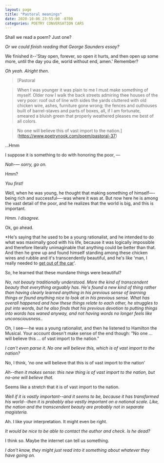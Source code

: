 ```yaml
---
layout: page
title: "Pastoral meanings"
date: 2020-10-06 23:55:00 -0700
categories: POETRY CONVERSATION CARS
---
```


Shall we read a poem? Just one?

*Or we could finish reading that George Saunders essay?*

We finished it--'Stay open, forever, so open it hurts, and then open up some more, until the day you die, world without end, amen.' Remember?

*Oh yeah. Alright then.*

>[Pastoral

>When I was younger
it was plain to me
I must make something of myself.
Older now
I walk the back streets
admiring thee houses
of the very poor:
roof out of line with sides
the yards cluttered
with old chicken wire, ashes,
furniture gone wrong;
the fences and outhouses
built of barrel-staves
and parts of boxes, all,
if I am fortunate,
smeared a bluish green
that properly weathered
pleases me best
of all colors.

>No one
will believe this
of vast import to the nation.](https://www.poetrynook.com/poem/pastoral-37)

...Hmm

I suppose it is something to do with honoring the poor, —

*Nah-— sorry, go on.*

Hmm?

*You first!*

Well, when he was young, he thought that making something of himself—-being rich and successful—-was where it was at. But now here he is among the vast detail of the poor, and he realizes that the world is big, and this is important.

*Hmm. I disagree.*

Ok, go ahead.

*He's saying that he used to be a young rationalist, and he intended to do what was maximally good with his life, because it was logically impossible and therefore literally unimaginable that anything could be better than that. And then he grew up and found himself standing among these chicken wires and rubble and it's transcendently beautiful, and he's like 'man, I really needed to [get out of the car](https://slatestarcodex.com/2015/04/21/universal-love-said-the-cactus-person/)'.

So, he learned that these mundane things were beautiful?

*No, not beauty traditionally understood. More the kind of transcendent beauty that everything arguably has. He's found a new kind of thing rather than having clearly learned anything in his previous sense of learning things or found anything nice to look at in his previous sense. What has overall happened and how these things relate to each other, he struggles to put into words, but he also finds that his previous devotion to putting things into words has waned anyway, and not having words no longer feels like unconsciousness..*

Oh, I see—-he was a young rationalist, and then he listened to Hamilton the Musical. Your account doesn't make sense of the end though: "No one ... will believe this ... of vast import to the nation."

*I can't even parse it. No one will believe this, which is of vast import to the nation?*

No, I think, 'no one will believe that this is of vast import to the nation'

*Ah--then it makes sense: this new thing is of vast import to the nation, but no-one will believe that.*

Seems like a stretch that it is of vast import to the nation.

*Well if it is vastly important--and it seems to be, because it has transformed his world--then it is probably also vastly important on a national scale. Like, the nation and the transcendent beauty are probably not in separate magisteria.*

Ah. I like your interpretation. It might even be right.

*It would be nice to be able to contact the author and check. Is he dead?*

I think so. Maybe the internet can tell us something.

*I don't know, they might just read into it something about whatever they have going on.*
